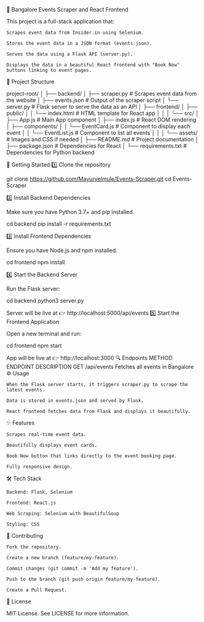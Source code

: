 🎉 Bangalore Events Scraper and React Frontend

This project is a full-stack application that:

    Scrapes event data from Insider.in using Selenium.

    Stores the event data in a JSON format (events.json).

    Serves the data using a Flask API (server.py).

    Displays the data in a beautiful React frontend with "Book Now" buttons linking to event pages.

📁 Project Structure

project-root/
│
├── backend/
│   ├── scraper.py          # Scrapes event data from the website
│   ├── events.json         # Output of the scraper script
│   └── server.py           # Flask server to serve the data as an API
│
├── frontend/
│   ├── public/
│   │   └── index.html      # HTML template for React app
│   │
│   └── src/
│       ├── App.js          # Main App component
│       ├── index.js        # React DOM rendering
│       ├── components/
│       │   └── EventCard.js    # Component to display each event
│       │   └── EventList.js    # Component to list all events
│       │
│       └── assets/          # Images and CSS if needed
│
├── README.md                # Project documentation
│
├── package.json             # Dependencies for React
│
└── requirements.txt         # Dependencies for Python backend

🚀 Getting Started
1️⃣ Clone the repository

git clone https://github.com/Mayuryelmule/Events-Scraper.git
cd Events-Scraper

2️⃣ Install Backend Dependencies

Make sure you have Python 3.7+ and pip installed.

cd backend
pip install -r requirements.txt

3️⃣ Install Frontend Dependencies

Ensure you have Node.js and npm installed.

cd frontend
npm install

4️⃣ Start the Backend Server

Run the Flask server:

cd backend
python3 server.py

Server will be live at 👉 http://localhost:5000/api/events
5️⃣ Start the Frontend Application

Open a new terminal and run:

cd frontend
npm start

App will be live at 👉 http://localhost:3000
🔍 Endpoints
METHOD	ENDPOINT	DESCRIPTION
GET	/api/events	Fetches all events in Bangalore
⚙️ Usage

    When the Flask server starts, it triggers scraper.py to scrape the latest events.

    Data is stored in events.json and served by Flask.

    React frontend fetches data from Flask and displays it beautifully.

✨ Features

    Scrapes real-time event data.

    Beautifully displays event cards.

    Book Now button that links directly to the event booking page.

    Fully responsive design.

🛠 Tech Stack

    Backend: Flask, Selenium

    Frontend: React.js

    Web Scraping: Selenium with BeautifulSoup

    Styling: CSS

🤝 Contributing

    Fork the repository.

    Create a new branch (feature/my-feature).

    Commit changes (git commit -m 'Add my feature').

    Push to the branch (git push origin feature/my-feature).

    Create a Pull Request.

🔐 License

MIT License. See LICENSE for more information.